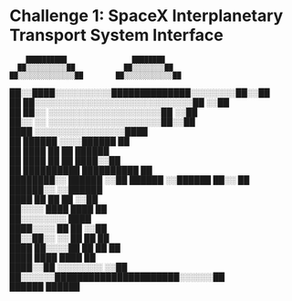 # Challenge 1: SpaceX Interplanetary Transport System Interface
 
        ██████████                ████████          
      ██░░░░░░░░░░██            ██░░░░░░░░██        
    ██░░░░░░░░░░░░░░██        ██░░░░░░░░░░░░██      
  ██░░████░░░░░░░░░░██████████████░░░░░░░░██░░██    
  ██      ██░░░░░░░░░░░░░░░░░░░░░░░░░░░░██  ░░██    
  ██      ██░░      ░░░░░░░░░░░░░░░░░░░░██  ░░██    
  ██░░  ░░            ░░░░░░░░░░░░░░░░░░░░██░░██    
    ████                  ░░░░░░░░░░░░░░░░████      
      ██      ██████            ░░░░██████  ██      
      ██    ████    ██            ██    ██████      
      ██    ████    ██            ██    ████░░██    
    ██      ██████████            ██████████  ██    
  ████████░░  ██████        ░░██    ██████  ░░██████
    ██░░                                      ██    
    ██████░░                              ░░██████  
  ████                ██    ██    ██        ░░██    
    ██░░░░              ████  ████          ██      
    ██░░░░░░░░                            ████      
  ████░░░░        ██                ██    ░░██      
██░░██░░        ░░  ██            ██        ██      
  ████        ██░░░░██            ██    ██  ██      
    ████        ████                ████  ██        
      ████░░██    ░░░░░░░░            ░░██          
      ██░░░░░░██████████████████████░░░░░░██        
        ██████                      ██████          
